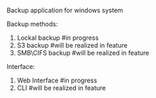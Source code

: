 Backup application for windows system


Backup methods:
1. Lockal backup #in progress
2. S3 backup #will be realized in feature
3. SMB\CIFS backup #will be realized in feature

Interface:
1. Web Interface #in progress
2. CLI #will be realized in feature
